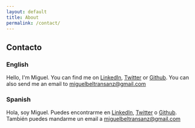 ```yaml
---
layout: default
title: About
permalink: /contact/
---
```


<h2 class="site-title">Contacto</h2>

<h3 class="black">English</h3>

Hello, I'm Miguel. You can find me on [LinkedIn](https://www.linkedin.com/in/miguel-beltr%C3%A1n-sanz-12328b74), [Twitter](http://www.twitter.com/MiguelB93) or [Github](http://www.github.com/miguelbel). You can also send me an email to miguelbeltransanz@gmail.com

<h3 class="black">Spanish</h3>

Hola, soy Miguel. Puedes encontrarme en [LinkedIn](https://www.linkedin.com/in/miguel-beltr%C3%A1n-sanz-12328b74), [Twitter](http://www.twitter.com/MiguelB93) o [Github](http://www.github.com/miguelbel). También puedes mandarme un email a miguelbeltransanz@gmail.com
